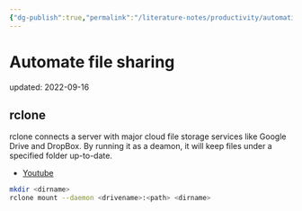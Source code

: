 ```yaml
---
{"dg-publish":true,"permalink":"/literature-notes/productivity/automation/automate-file-sharing-through-cloud/"}
---
```



# Automate file sharing
updated: 2022-09-16


## rclone 
rclone connects a server with major cloud file storage services like Google Drive and DropBox. By running it as a deamon, it will keep files under a specified folder up-to-date.

- [Youtube](https://www.youtube.com/watch?v=f8K-V3HHDA0&t=232s)
```bash
mkdir <dirname>
rclone mount --daemon <drivename>:<path> <dirname>
```


